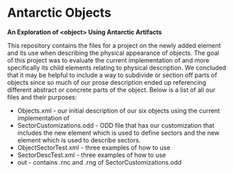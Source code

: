 # Antarctic Objects

**An Exploration of &#60;object&#62; Using Antarctic Artifacts**

This repository contains the files for a project on the newly added <object> element and its use when describing the physical appearance of objects. The goal of this project was to evaluate the current implementation of <object> and more specifically its child elements relating to physical description. We concluded that it may be helpful to include a way to subdivide or section off parts of objects since so much of our prose description ended up referencing different abstract or concrete parts of the object. Below is a list of all our files and their purposes:

* Objects.xml - our initial description of our six objects using the current implementation of <object>
* SectorCustomizations.odd - ODD file that has our customization that includes the new <objectSector> element which is used to define sectors and the new <sectorDesc> element which is used to describe sectors.
* ObjectSectorTest.xml - three examples of how to use <objectSector>
* SectorDescTest.xml - three examples of how to use <sectorDesc>
* out - contains .rnc and .rng of SectorCustomizations.odd
